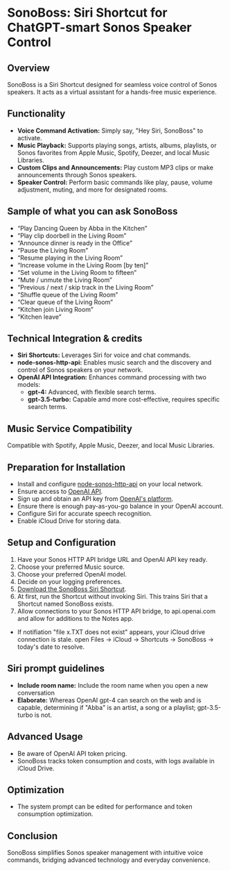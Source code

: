 # SonoBoss: Siri Shortcut for ChatGPT-smart Sonos Speaker Control

## Overview
SonoBoss is a Siri Shortcut designed for seamless voice control of Sonos speakers. It acts as a virtual assistant for a hands-free music experience.

## Functionality
- **Voice Command Activation:** Simply say, "Hey Siri, SonoBoss" to activate.
- **Music Playback:** Supports playing songs, artists, albums, playlists, or Sonos favorites from Apple Music, Spotify, Deezer, and local Music Libraries.
- **Custom Clips and Announcements:** Play custom MP3 clips or make announcements through Sonos speakers.
- **Speaker Control:** Perform basic commands like play, pause, volume adjustment, muting, and more for designated rooms.

## Sample of what you can ask SonoBoss
- “Play Dancing Queen by Abba in the Kitchen”
- “Play clip doorbell in the Living Room”
- “Announce dinner is ready in the Office”
- “Pause the Living Room”
- “Resume playing in the Living Room”
- “Increase volume in the Living Room [by ten]”
- “Set volume in the Living Room to fifteen”
- “Mute / unmute the Living Room”
- “Previous / next / skip track in the Living Room”
- “Shuffle queue of the Living Room”
- “Clear queue of the Living Room”
- “Kitchen join Living Room”
- “Kitchen leave”

## Technical Integration & credits
- **Siri Shortcuts:** Leverages Siri for voice and chat commands.
- **node-sonos-http-api:** Enables music search and the discovery and control of Sonos speakers on your network.
- **OpenAI API Integration:** Enhances command processing with two models:
  - **gpt-4:** Advanced, with flexible search terms.
  - **gpt-3.5-turbo:** Capable amd more cost-effective, requires specific search terms.

## Music Service Compatibility
Compatible with Spotify, Apple Music, Deezer, and local Music Libraries.

## Preparation for Installation
- Install and configure [node-sonos-http-api](https://github.com/jishi/node-sonos-http-api/) on your local network.
- Ensure access to [OpenAI API](https://api.openai.com).
- Sign up and obtain an API key from [OpenAI's platform](https://platform.openai.com).
- Ensure there is enough pay-as-you-go balance in your OpenAI account.
- Configure Siri for accurate speech recognition.
- Enable iCloud Drive for storing data.

## Setup and Configuration
1. Have your Sonos HTTP API bridge URL and OpenAI API key ready.
2. Choose your preferred Music source.
3. Choose your preferred OpenAI model.
4. Decide on your logging preferences.
5. [Download the SonoBoss Siri Shortcut](https://www.icloud.com/shortcuts/1e06c2b1f4b14df187aa7c0a7b97001a).
6. At first, run the Shortcut without invoking Siri. This trains Siri that a Shortcut named SonoBoss exists.  
7. Allow connections to your Sonos HTTP API bridge, to api.openai.com and allow for additions to the Notes app.
-  If notifiation "file x.TXT does not exist" appears, your iCloud drive connection is stale. open Files -> iCloud -> Shortcuts -> SonoBoss -> today's date to resolve.

## Siri prompt guidelines
- **Include room name:** Include the room name when you open a new conversation
- **Elaborate:** Whereas OpenAI gpt-4 can search on the web and is capable, determining if "Abba" is an artist, a song or a playlist; gpt-3.5-turbo is not. 

## Advanced Usage
- Be aware of OpenAI API token pricing.
- SonoBoss tracks token consumption and costs, with logs available in iCloud Drive.

## Optimization
- The system prompt can be edited for performance and token consumption optimization.

## Conclusion
SonoBoss simplifies Sonos speaker management with intuitive voice commands, bridging advanced technology and everyday convenience.


